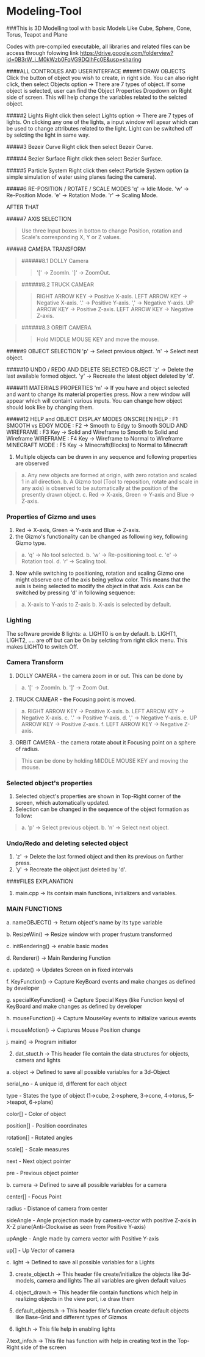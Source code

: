 # Modeling-Tool

###This is 3D Modelling tool with basic Models Like Cube, Sphere, Cone, Torus, Teapot and Plane

Codes with pre-compiled executable, all libraries and related files can be access through folowing link
https://drive.google.com/folderview?id=0B3rW_i_M0kWzb0FqVG9DQlhFc0E&usp=sharing

####ALL CONTROLES AND USERINTERFACE
#####1 DRAW OBJECTS
Click the button of object you wish to create, in right side. You can also right click, then select Objects option -> There are 7 types of object. 
If some object is selected, user can find the Object Properties Dropdown on Right side of screen. This will help change the variables related to the selcted object.

#####2 Lights
Right click then select Lights option -> There are 7 types of lights. 
On clicking any one of the lights, a input window will apear which can be used to change attributes related to the light. 
Light can be switched off by selcting the light in same way. 

#####3 Bezeir Curve
Right click then select Bezeir Curve. 

#####4 Bezier Surface
Right click then select Bezier Surface. 

#####5 Particle System
Right click then select Particle System option (a simple simulation of water using planes facing the camera). 

#####6 RE-POSITION / ROTATE / SCALE MODES
'q' -> Idle Mode. 
'w' -> Re-Position Mode. 
'e' -> Rotation Mode. 
'r' -> Scaling Mode. 

AFTER THAT

#####7 AXIS SELECTION
>Use three Input boxes in botton to change Position, rotation and Scale's corresponding X, Y or Z values. 

#####8 CAMERA TRANSFORM
>######8.1 DOLLY Camera
>>'[' -> ZoomIn. 
>>']' -> ZoomOut. 

>######8.2 TRUCK CAMEAR
>>RIGHT ARROW KEY -> Positive X-axis. 
>>LEFT ARROW KEY -> Negative X-axis. 
>>'.' -> Positive Y-axis. 
>>',' -> Negative Y-axis. 
>>UP ARROW KEY -> Positive Z-axis. 
>>LEFT ARROW KEY -> Negative Z-axis. 

>######8.3 ORBIT CAMERA
>>Hold MIDDLE MOUSE KEY and move the mouse. 

#####9 OBJECT SELECTION
'p' -> Select previous object. 
'n' -> Select next object. 

#####10 UNDO / REDO AND DELETE SELECTED OBJECT
'z' -> Delete the last available formed object. 
'y' -> Recreate the latest object deleted by 'd'. 

#####11 MATERIALS PROPERTIES
'm' -> If you have and object selected and want to change its material properties press. 
Now a new window will appear which will containt various inputs. You can change how object should look like by changing them.

#####12 HELP and OBJECT DISPLAY MODES
ONSCREEN HELP : F1
SMOOTH vs EDGY MODE : F2 -> Smooth to Edgy to Smooth
SOLID AND WIREFRAME : F3 Key -> Solid and Wireframe to Smooth to Solid and Wireframe
WIREFRAME : F4 Key -> Wireframe to Normal to Wireframe
MINECRAFT MODE : F5 Key -> Minecraft(Blocks) to Normal to Minecraft

1. Multiple objects can be drawn in any sequence and following properties are observed
>a. Any new objects are formed at origin, with zero rotation and scaled 1 in all direction.
>b. A Gizmo tool (Tool to reposition, rotate and scale in any axis) is observed to be automatically at the position of the presently drawn object.
>c. Red -> X-axis, Green -> Y-axis and Blue -> Z-axis.
	
### Properties of Gizmo and uses
1. Red -> X-axis, Green -> Y-axis and Blue -> Z-axis.
2. the Gizmo's functionality can be changed as following key, following Gizmo type.
>a. 'q' -> No tool selected.
>b. 'w' -> Re-positioning tool.
>c. 'e' -> Rotation tool.
>d. 'r' -> Scaling tool.
3. Now while switching to positioning, rotation and scaling Gizmo one might observe one of the 
axis being yellow color. This means that the axis is being selected to modify the object in that axis.
Axis can be switched by pressing 'd' in following sequence:
>a. X-axis to Y-axis to Z-axis
>b. X-axis is selected by default.

### Lighting
The software provide 8 lights:
a. LIGHT0 is on by default.
b. LIGHT1, LIGHT2, .... are off but can be On by selcting from right click menu. This makes LIGHT0 to switch Off.

### Camera Transform
1. DOLLY CAMERA - the camera zoom in or out.
This can be done by 
>a. '[' -> ZoomIn.
>b. ']' -> Zoom Out.

2. TRUCK CAMEAR - the Focusing point is moved.
>a. RIGHT ARROW KEY -> Positive X-axis.
>b. LEFT ARROW KEY -> Negative X-axis.
>c. '.' -> Positive Y-axis.
>d. ',' -> Negative Y-axis.
>e. UP ARROW KEY -> Positive Z-axis.
>f. LEFT ARROW KEY -> Negative Z-axis.

3. ORBIT CAMERA - the camera rotate about it Focusing point on a sphere of radius.
>This can be done by holding MIDDLE MOUSE KEY and moving the mouse.


### Selected object's properties
1. Selected object's properties are shown in Top-Right corner of the screen, which automatically updated.
2. Selection can be changed in the sequence of the object formation as follow:
>a. 'p' -> Select previous object.
>b. 'n' -> Select next object.

### Undo/Redo and deleting selected object
1. 'z' -> Delete the last formed object and then its previous on further press.
2. 'y' -> Recreate the object just deleted by 'd'.


####FILES EXPLANATION
1. main.cpp -> Its contain main functions, initializers and variables.

### MAIN FUNCTIONS

a. nameOBJECT() -> Return object's name by its type variable

b. ResizeWin() -> Resize window with proper frustum transformed

c. initRendering() -> enable basic modes

d. Renderer() -> Main Rendering Function

e. update() -> Updates Screen on in fixed intervals

f. KeyFunction() -> Capture KeyBoard events and make changes as defined by developer

g. specialKeyFunction() -> Capture Special Keys (like Function keys) of KeyBoard and make changes
as defined by developer

h. mouseFunction() -> Capture MouseKey events to initialize various events

i. mouseMotion() -> Captures Mouse Position change

j. main() -> Program initiator

2. dat_stuct.h -> This header file contain the data structures for objects, camera and lights

a. object -> Defined to save all possible variables for a 3d-Object

 serial_no - A unique id, different for each object

 type - States the type of object (1->cube, 2->sphere, 3->cone, 4->torus, 5->teapot, 6->plane)

 color[] - Color of object

 position[] - Position coordinates

 rotation[] - Rotated angles

 scale[] - Scale measures

 next - Next object pointer

 pre - Previous object pointer

b. camera -> Defined to save all possible variables for a camera

 center[] - Focus Point

 radius - Distance of camera from center

 sideAngle - Angle projection made by camera-vector with positive Z-axis in X-Z plane(Anti-Clockwise as seen from Positive Y-axis)

 upAngle - Angle made by camera vector with Positive Y-axis

 up[] - Up Vector of camera

c. light -> Defined to save all possible variables for a Lights

3. create_object.h -> This header file create/initialize the objects like 3d-models, camera and lights
The all variables are given default values

4. object_draw.h -> This header file contain functions which help in realizing objects in the view port, i.e draw them

5. default_objects.h -> This header file's function create default objects like Base-Grid and different types of Gizmos

6. light.h -> This file help in enabling lights

7.text_info.h -> This file has function with help in creating text in the Top-Right side of the screen
